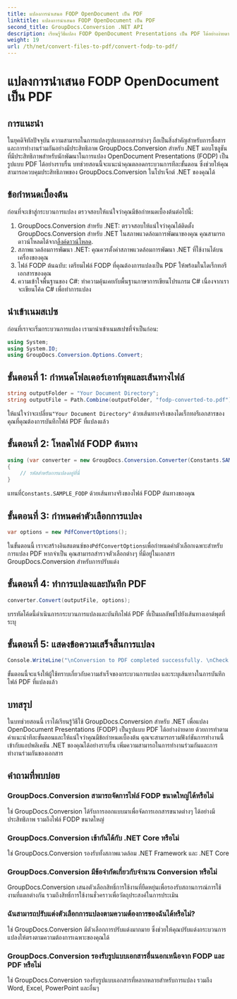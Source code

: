 ```yaml
---
title: แปลงการนำเสนอ FODP OpenDocument เป็น PDF
linktitle: แปลงการนำเสนอ FODP OpenDocument เป็น PDF
second_title: GroupDocs.Conversion .NET API
description: เรียนรู้วิธีแปลง FODP OpenDocument Presentations เป็น PDF ได้อย่างง่ายดายโดยใช้ GroupDocs.Conversion สำหรับ .NET ปรับปรุงการทำงานร่วมกันของเอกสาร
weight: 19
url: /th/net/convert-files-to-pdf/convert-fodp-to-pdf/
---
```


# แปลงการนำเสนอ FODP OpenDocument เป็น PDF

## การแนะนำ
ในยุคดิจิทัลปัจจุบัน ความสามารถในการแปลงรูปแบบเอกสารต่างๆ ถือเป็นสิ่งสำคัญสำหรับการสื่อสารและการทำงานร่วมกันอย่างมีประสิทธิภาพ GroupDocs.Conversion สำหรับ .NET มอบโซลูชันที่มีประสิทธิภาพสำหรับนักพัฒนาในการแปลง OpenDocument Presentations (FODP) เป็นรูปแบบ PDF ได้อย่างราบรื่น บทช่วยสอนนี้จะแนะนำคุณตลอดกระบวนการทีละขั้นตอน ซึ่งช่วยให้คุณสามารถควบคุมประสิทธิภาพของ GroupDocs.Conversion ในโปรเจ็กต์ .NET ของคุณได้
## ข้อกำหนดเบื้องต้น
ก่อนที่จะเข้าสู่กระบวนการแปลง ตรวจสอบให้แน่ใจว่าคุณมีข้อกำหนดเบื้องต้นต่อไปนี้:
1. GroupDocs.Conversion สำหรับ .NET: ตรวจสอบให้แน่ใจว่าคุณได้ติดตั้ง GroupDocs.Conversion สำหรับ .NET ในสภาพแวดล้อมการพัฒนาของคุณ คุณสามารถดาวน์โหลดได้จาก[ลิ้งค์ดาวน์โหลด](https://releases.groupdocs.com/conversion/net/).
2. สภาพแวดล้อมการพัฒนา .NET: คุณควรตั้งค่าสภาพแวดล้อมการพัฒนา .NET ที่ใช้งานได้บนเครื่องของคุณ
3. ไฟล์ FODP ต้นฉบับ: เตรียมไฟล์ FODP ที่คุณต้องการแปลงเป็น PDF ให้พร้อมในไดเร็กทอรีเอกสารของคุณ
4. ความเข้าใจพื้นฐานของ C#: ทำความคุ้นเคยกับพื้นฐานภาษาการเขียนโปรแกรม C# เนื่องจากเราจะเขียนโค้ด C# เพื่อทำการแปลง

## นำเข้าเนมสเปซ
ก่อนที่เราจะเริ่มกระบวนการแปลง เรามานำเข้าเนมสเปซที่จำเป็นก่อน:
```csharp
using System;
using System.IO;
using GroupDocs.Conversion.Options.Convert;
```

## ขั้นตอนที่ 1: กำหนดโฟลเดอร์เอาท์พุตและเส้นทางไฟล์
```csharp
string outputFolder = "Your Document Directory";
string outputFile = Path.Combine(outputFolder, "fodp-converted-to.pdf");
```
 ให้แน่ใจว่าจะเปลี่ยน`"Your Document Directory"` ด้วยเส้นทางจริงของไดเร็กทอรีเอกสารของคุณที่คุณต้องการบันทึกไฟล์ PDF ที่แปลงแล้ว
## ขั้นตอนที่ 2: โหลดไฟล์ FODP ต้นทาง
```csharp
using (var converter = new GroupDocs.Conversion.Converter(Constants.SAMPLE_FODP))
{
    // รหัสสำหรับการแปลงอยู่ที่นี่
}
```
 แทนที่`Constants.SAMPLE_FODP` ด้วยเส้นทางจริงของไฟล์ FODP ต้นทางของคุณ
## ขั้นตอนที่ 3: กำหนดค่าตัวเลือกการแปลง
```csharp
var options = new PdfConvertOptions();
```
 ในขั้นตอนนี้ เราจะสร้างอินสแตนซ์ของ`PdfConvertOptions`เพื่อกำหนดค่าตัวเลือกเฉพาะสำหรับการแปลง PDF หากจำเป็น คุณสามารถสำรวจตัวเลือกต่างๆ ที่มีอยู่ในเอกสาร GroupDocs.Conversion สำหรับการปรับแต่ง
## ขั้นตอนที่ 4: ทำการแปลงและบันทึก PDF
```csharp
converter.Convert(outputFile, options);
```
บรรทัดโค้ดนี้ดำเนินการกระบวนการแปลงและบันทึกไฟล์ PDF ที่เป็นผลลัพธ์ไปยังเส้นทางเอาต์พุตที่ระบุ
## ขั้นตอนที่ 5: แสดงข้อความเสร็จสิ้นการแปลง
```csharp
Console.WriteLine("\nConversion to PDF completed successfully. \nCheck output in {0}", outputFolder);
```
ขั้นตอนนี้จะแจ้งให้ผู้ใช้ทราบเกี่ยวกับความสำเร็จของกระบวนการแปลง และระบุเส้นทางในการบันทึกไฟล์ PDF ที่แปลงแล้ว

## บทสรุป
ในบทช่วยสอนนี้ เราได้เรียนรู้วิธีใช้ GroupDocs.Conversion สำหรับ .NET เพื่อแปลง OpenDocument Presentations (FODP) เป็นรูปแบบ PDF ได้อย่างง่ายดาย ด้วยการทำตามคำแนะนำทีละขั้นตอนและให้แน่ใจว่าคุณมีข้อกำหนดเบื้องต้น คุณจะสามารถรวมฟังก์ชันการทำงานนี้เข้ากับแอปพลิเคชัน .NET ของคุณได้อย่างราบรื่น เพิ่มความสามารถในการทำงานร่วมกันและการทำงานร่วมกันของเอกสาร
## คำถามที่พบบ่อย
### GroupDocs.Conversion สามารถจัดการไฟล์ FODP ขนาดใหญ่ได้หรือไม่
ใช่ GroupDocs.Conversion ได้รับการออกแบบมาเพื่อจัดการเอกสารขนาดต่างๆ ได้อย่างมีประสิทธิภาพ รวมถึงไฟล์ FODP ขนาดใหญ่
### GroupDocs.Conversion เข้ากันได้กับ .NET Core หรือไม่
ใช่ GroupDocs.Conversion รองรับทั้งสภาพแวดล้อม .NET Framework และ .NET Core
### GroupDocs.Conversion มีข้อจำกัดเกี่ยวกับจำนวน Conversion หรือไม่
GroupDocs.Conversion เสนอตัวเลือกสิทธิ์การใช้งานที่ยืดหยุ่นเพื่อรองรับสถานการณ์การใช้งานที่แตกต่างกัน รวมถึงสิทธิ์การใช้งานชั่วคราวเพื่อวัตถุประสงค์ในการประเมิน
### ฉันสามารถปรับแต่งตัวเลือกการแปลงตามความต้องการของฉันได้หรือไม่?
ใช่ GroupDocs.Conversion มีตัวเลือกการปรับแต่งมากมาย ซึ่งช่วยให้คุณปรับแต่งกระบวนการแปลงให้ตรงตามความต้องการเฉพาะของคุณได้
### GroupDocs.Conversion รองรับรูปแบบเอกสารอื่นนอกเหนือจาก FODP และ PDF หรือไม่
ใช่ GroupDocs.Conversion รองรับรูปแบบเอกสารที่หลากหลายสำหรับการแปลง รวมถึง Word, Excel, PowerPoint และอื่นๆ